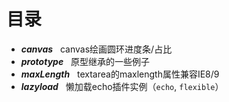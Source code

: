 # 目录
* ***canvas***    canvas绘画圆环进度条/占比
* ***prototype***   原型继承的一些例子
* ***maxLength***    textarea的maxlength属性兼容IE8/9
* ***lazyload***    懒加载echo插件实例（`echo`, `flexible`）
